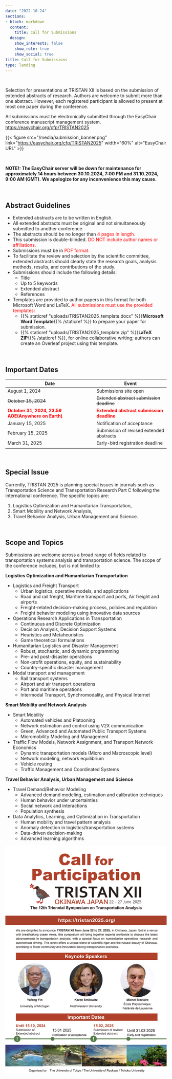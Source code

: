 ```yaml
---
date: "2022-10-24"
sections:
- block: markdown
  content:
    title: Call for Submissions
  design:
    show_interests: false
    show_role: true
    show_social: true
title: Call for Submissions
type: landing
---
```


<br>

<!-- Please see below for a list of topics. -->
Selection for presentations at TRISTAN XII is based on the submission of extended abstracts of research.
Authors are welcome to submit more than one abstract. 
However, each registered participant is allowed to present at most one paper during the conference.

All submissions must be electronically submitted through the EasyChair conference manuscript management system.
https://easychair.org/cfp/TRISTAN2025

{{< figure src="/media/submission_banner.png" link="https://easychair.org/cfp/TRISTAN2025" width="60%" alt="EasyChair URL" >}}

<br>

**NOTE!: The EasyChair server will be down for maintenance for approximately 14 hours between 30.10.2024, 7:00 PM and 31.10.2024, 9:00 AM (GMT).**
**We apologize for any inconvenience this may cause.**


<br>

## Abstract Guidelines

<ul>
<li>Extended abstracts are to be written in English.</li>
<li>All extended abstracts must be original and not simultaneously submitted to another conference.</li>
<li>The abstracts should be no longer than <span style="color: red; ">4 pages in length.</span></li>
<li>This submission is double-blinded. <span style="color: red; ">DO NOT include author names or affiliations.</span></li>
<li>Submissions must be in <span style="color: red; ">PDF format.</span></li>
<li>To facilitate the review and selection by the scientific committee, extended abstracts should clearly state the research goals, analysis methods, results, and contributions of the study.</li>

<li>Submissions should include the following details:
<ul>
  <li>Title</li>
  <li>Up to 5 keywords</li>
  <li>Extended abstract</li>
  <li>References</li>
</ul>
</li>
<li>Templates are provided to author papers in this format for both Microsoft Word and LaTeX.
<span style="color: red; ">All submissions must use the provided templates:</span>
<ul>
    <li>{{% staticref "uploads/TRISTAN2025_template.docx" %}}<strong>Microsoft Word Template</strong>{{% /staticref %}} to prepare your paper for submission.</li>
    <li>{{% staticref "uploads/TRISTAN2025_template.zip" %}}<strong>LaTeX ZIP</strong>{{% /staticref %}}, for online collaborative writing; authors can create an Overleaf project using this template.</li>
</ul>
</li>
</ul>

<br>


## Important Dates

| Date | Event |
| ------------------| ------------------------------ |
| August 1, 2024 | Submissions site open | 
| ~~October 15, 2024~~ | ~~Extended abstract submission deadline~~ |
| <span style="color: red; ">**October 31, 2024, 23:59 AOE(Anywhere on Earth)**</span> | <span style="color: red; ">**Extended abstract submission deadline**</span> |
| January 15, 2025 | Notification of acceptance | 
| February 15, 2025 | Submission of revised extended abstracts |
| March 31, 2025 | Early-bird registration deadline | 
|||

<br>

## Special Issue
Currently, TRISTAN 2025 is planning special issues in journals such as Transportation Science and Transportation Research Part C following the international conference. 
The specific topics are: 
1. Logistics Optimization and Humanitarian Transportation, 
2. Smart Mobility and Network Analysis, 
3. Travel Behavior Analysis, Urban Management and Science.

<br>

## Scope and Topics
Submissions are welcome across a broad range of fields related to transportation systems analysis and transportation science. The scope of the conference includes, but is not limited to:

**Logistics Optimization and Humanitarian Transportation**
- Logistics and Freight Transport
  - Urban logistics, operative models, and applications
  - Road and rail freight, Maritime transport and ports, Air freight and airports
  - Freight-related decision-making process, policies and regulation
  - Freight behavior modeling using innovative data sources
- Operations Research Applications in Transportation
  - Continuous and Discrete Optimization
  - Decision Analysis, Decision Support Systems
  - Heuristics and Metaheuristics
  - Game theoretical formulations
- Humanitarian Logistics and Disaster Management
  - Robust, stochastic, and dynamic programming
  - Pre- and post-disaster operations
  - Non-profit operations, equity, and sustainability
  - Country-specific disaster management
- Modal transport  and management
  - Rail transport systems
  - Airport and air transport operations
  - Port and maritime operations
  - Intermodal Transport, Synchromodality, and Physical Internet
  

**Smart Mobility and Network Analysis**
- Smart Mobility
  - Automated vehicles and Platooning
  - Network estimation and control using V2X communication
  - Green, Advanced and Automated Public Transport Systems
  - Micromobility Modeling and Management
- Traffic Flow Models, Network Assignment, and Transport Network Economics
  - Dynamic transportation models (Micro and Macroscopic level)
  - Network modeling, network equilibrium
  - Vehicle routing
  - Traffic Management and Coordinated Systems
  

**Travel Behavior Analysis, Urban Management and Science**
- Travel Demand/Behavior Modeling
  - Advanced demand modeling, estimation and calibration techniques
  - Human behavior under uncertainties
  - Social network and interactions
  - Population synthesis
- Data Analytics, Learning, and Optimization in Transportation
  - Human mobility and travel pattern analysis
  - Anomaly detection in logistics/transportation systems
  - Data-driven decision-making
  - Advanced learning algorithms
  


![](TRISTAN2025_flyer_v3.jpg)
<!-- ![](ishigaki.jpg) --->